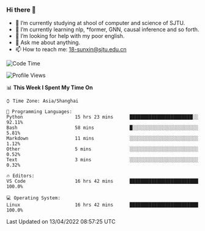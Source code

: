 ### Hi there 👋

<!--
**sunxin000/sunxin000** is a ✨ _special_ ✨ repository because its `README.md` (this file) appears on your GitHub profile.

Here are some ideas to get you started:

- 🔭 I’m currently working on ...
- 🌱 I’m currently learning ...
- 👯 I’m looking to collaborate on ...
- 🤔 I’m looking for help with ...
- 💬 Ask me about ...
- 📫 How to reach me: ...
- 😄 Pronouns: ...
- ⚡ Fun fact: ...
-->
- 🏫 I’m currently studying at shool of computer and science of SJTU.
- 🌱 I’m currently learning nlp, \*former, GNN, causal inference and so forth.
- 🤔 I’m looking for help with my poor english.
- 💬 Ask me about anything.
- 📫 How to reach me: 18-sunxin@sjtu.edu.cn
<!--START_SECTION:waka-->
![Code Time](http://img.shields.io/badge/Code%20Time-152%20hrs%2048%20mins-blue)

![Profile Views](http://img.shields.io/badge/Profile%20Views-8-blue)

📊 **This Week I Spent My Time On** 

```text
⌚︎ Time Zone: Asia/Shanghai

💬 Programming Languages: 
Python                   15 hrs 23 mins      ███████████████████████░░   92.11% 
Bash                     58 mins             █░░░░░░░░░░░░░░░░░░░░░░░░   5.81% 
Markdown                 11 mins             ░░░░░░░░░░░░░░░░░░░░░░░░░   1.12% 
Other                    5 mins              ░░░░░░░░░░░░░░░░░░░░░░░░░   0.52% 
Text                     3 mins              ░░░░░░░░░░░░░░░░░░░░░░░░░   0.32%

🔥 Editors: 
VS Code                  16 hrs 42 mins      █████████████████████████   100.0%

💻 Operating System: 
Linux                    16 hrs 42 mins      █████████████████████████   100.0%

```


 Last Updated on 13/04/2022 08:57:25 UTC
<!--END_SECTION:waka-->
